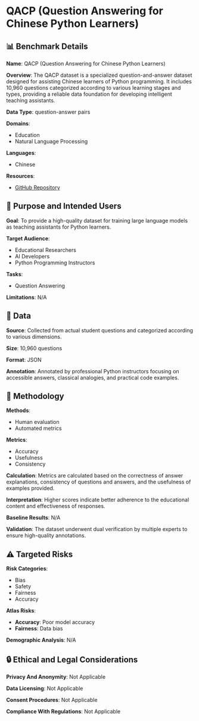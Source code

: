 # QACP (Question Answering for Chinese Python Learners)

## 📊 Benchmark Details

**Name**: QACP (Question Answering for Chinese Python Learners)

**Overview**: The QACP dataset is a specialized question-and-answer dataset designed for assisting Chinese learners of Python programming. It includes 10,960 questions categorized according to various learning stages and types, providing a reliable data foundation for developing intelligent teaching assistants.

**Data Type**: question-answer pairs

**Domains**:
- Education
- Natural Language Processing

**Languages**:
- Chinese

**Resources**:
- [GitHub Repository](https://github.com/NTAIX/Chinese-Python-QA-Dataset)

## 🎯 Purpose and Intended Users

**Goal**: To provide a high-quality dataset for training large language models as teaching assistants for Python learners.

**Target Audience**:
- Educational Researchers
- AI Developers
- Python Programming Instructors

**Tasks**:
- Question Answering

**Limitations**: N/A

## 💾 Data

**Source**: Collected from actual student questions and categorized according to various dimensions.

**Size**: 10,960 questions

**Format**: JSON

**Annotation**: Annotated by professional Python instructors focusing on accessible answers, classical analogies, and practical code examples.

## 🔬 Methodology

**Methods**:
- Human evaluation
- Automated metrics

**Metrics**:
- Accuracy
- Usefulness
- Consistency

**Calculation**: Metrics are calculated based on the correctness of answer explanations, consistency of questions and answers, and the usefulness of examples provided.

**Interpretation**: Higher scores indicate better adherence to the educational content and effectiveness of responses.

**Baseline Results**: N/A

**Validation**: The dataset underwent dual verification by multiple experts to ensure high-quality annotations.

## ⚠️ Targeted Risks

**Risk Categories**:
- Bias
- Safety
- Fairness
- Accuracy

**Atlas Risks**:
- **Accuracy**: Poor model accuracy
- **Fairness**: Data bias

**Demographic Analysis**: N/A

## 🔒 Ethical and Legal Considerations

**Privacy And Anonymity**: Not Applicable

**Data Licensing**: Not Applicable

**Consent Procedures**: Not Applicable

**Compliance With Regulations**: Not Applicable
